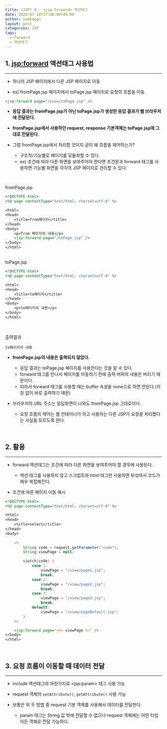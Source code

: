```yaml
---
title: (JSP) 9 - <jsp:forward> 액션태그
date: 2020-07-18T17:00:00+09:00
author: nobbaggu
layout: post
categories: JSP
tags:
  - forward
  - 액션태그
---
```


## 1. <jsp:forward> 액션태그 사용법 ##
----

+ 하나의 JSP 페이지에서 다른 JSP 페이지로 이동

+ ex) fromPage.jsp 페이지에서 toPage.jsp 페이지로 요청의 흐름을 이동

~~~ jsp
<jsp:forward page="/view/toPage.jsp" />
~~~

+ **응답 결과는 fromPage.jsp가 아닌 toPage.jsp가 생성한 응답 결과가 웹 브라우저에 전달된다.**

+ **fromPage.jsp에서 사용하던 request, response 기본객체는 toPage.jsp에 그대로 전달된다.**

+ 그럼 fromPage.jsp에서 처리할 것이지 굳이 왜 흐름을 제어하는가?
	+ 구조적/기능별로 페이지를 모듈화할 수 있다.
	+ ex) 조건에 따라 다른 화면을 보여주어야 한다면 조건문과 forward 태그를 사용하면 기능별 화면을 각각의 JSP 페이지로 관리할 수 있다.
	
<br>

fromPage.jsp

~~~ jsp
<!DOCTYPE html>
<%@ page contentType="text/html; charset=utf-8" %>

<html>
<head>
	<title>from페이지</title>
</head>
<body>
	<p>from 페이지의 내용</p>
	<jsp:forward page="/toPage.jsp" />
</body>
</html>
~~~

<br>
toPage.jsp

~~~ jsp
<!DOCTYPE html>
<%@ page contentType="text/html; charset=utf-8" %>

<html>
<head>
	<title>to페이지</title>
</head>
<body>
	<p>to페이지의 내용</p>
</body>
</html>
~~~

<br>

출력결과

~~~ text
to페이지의 내용
~~~

+ **fromPage.jsp의 내용은 출력되지 않았다.**
	+ 응답 결과는 toPage.jsp 페이지를 사용한다는 것을 알 수 있다.
	+ forward 태그를 만나서 페이지를 이동하기 전에 출력 버퍼의 내용은 버리기 때문이다.
	+ 따라서 forward 태그를 사용할 때는 buffer 속성을 none으로 하면 안된다.(저장 없이 바로 출력하기 때문)
	
+ 브라우저의 URL 주소는 응답화면이 나와도 fromPage.jsp 그대로이다.
	+ 요청 흐름의 제어는 웹 컨테이너가 하고 사용자는 다른 JSP가 요청을 처리했다는 사실을 모르도록 한다.
	
<br>

## 2. 활용 ##
----

+ forward 액션태그는 조건에 따라 다른 화면을 보여주어야 할 경우에 사용된다.
	+ 액션 태그를 사용하지 않고 스크립트와 html 태그만 사용하면 뒤섞여서 코드가 매우 복잡해진다.
	
+ 조건에 따른 페이지 이동 예시

~~~ jsp
<!DOCTYPE html>
<%@ page contentType="text/html; charset=utf-8" %>

<html>
<head>
	<title>select</title>
</head>
<body>
	
	<%
		String code = request.getParameter("code");
		String viewPage = null;

		siwtch(code) {
			case 1:
				viewPage = "/view/page1.jsp";
				break;
			case 2:
				viewPage = "/view/page2.jsp";
				break;
			case 3:
				viewPage = "/view/page3.jsp";
				break;
			default:
				viewPage = "/view/pageDefault.jsp";
		}
	%>

	<jsp:forward page="<%= viewPage %>" />
</body>
</html>
~~~

<br>

## 3. 요청 흐름이 이동할 때 데이터 전달 ##
----

+ include 액션태그와 마찬가지로 \<jsp:param\> 태그 사용 가능

+ request 객체의 `setAttribute()`, `getAttribute()` 사용 가능
	
+ 보통은 위 두 방법 중 request 기본 객체를 사용해서 데이터를 전달한다.
	+ param 태그는 String 값 밖에 전달할 수 없으나 request 객체에는 어떤 타입이든 객체로 전달 가능하다.

